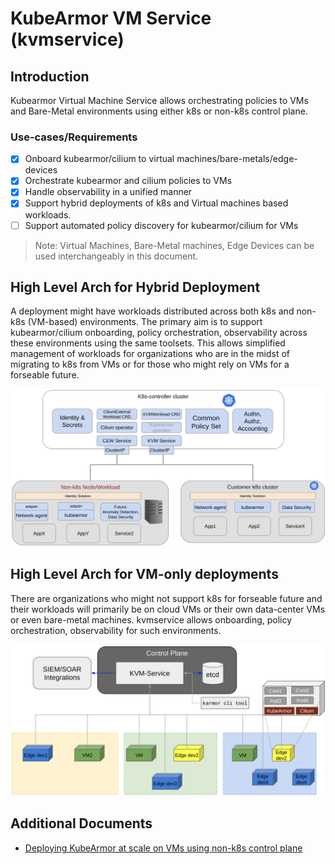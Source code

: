 # KubeArmor VM Service (kvmservice)

## Introduction

Kubearmor Virtual Machine Service allows orchestrating policies to VMs and Bare-Metal environments using either k8s or non-k8s control plane.

### Use-cases/Requirements
- [x] Onboard kubearmor/cilium to virtual machines/bare-metals/edge-devices
- [x] Orchestrate kubearmor and cilium policies to VMs
- [x] Handle observability in a unified manner
- [x] Support hybrid deployments of k8s and Virtual machines based workloads.
- [ ] Support automated policy discovery for kubearmor/cilium for VMs

> Note: Virtual Machines, Bare-Metal machines, Edge Devices can be used interchangeably in this document.

## High Level Arch for Hybrid Deployment

A deployment might have workloads distributed across both k8s and non-k8s (VM-based) environments. The primary aim is to support kubearmor/cilium onboarding, policy orchestration, observability across these environments using the same toolsets. This allows simplified management of workloads for organizations who are in the midst of migrating to k8s from VMs or for those who might rely on VMs for a forseable future.

![](./getting-started/res/kvmservice-k8s-control-plane.png)

## High Level Arch for VM-only deployments

There are organizations who might not support k8s for forseable future and their workloads will primarily be on cloud VMs or their own data-center VMs or even bare-metal machines. kvmservice allows onboarding, policy orchestration, observability for such environments.

![](./getting-started/res/kvmservice-non-k8s-control-plane.png)

## Additional Documents

* [Deploying KubeArmor at scale on VMs using non-k8s control plane](./getting-started/kvmservice-nonk8s.md)


